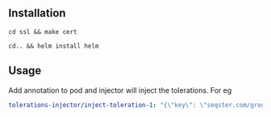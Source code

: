 ## Installation

``` shell
cd ssl && make cert
```

``` shell
cd.. && helm install helm
````

## Usage

Add annotation to pod and injector will inject the tolerations. For eg
``` yaml
tolerations-injector/inject-toleration-1: "{\"key\": \"seqster.com/group\",\"effect\": \"NoExecute\",\"operator\": \"Equal\",\"value\": \"ops\"}"
```
